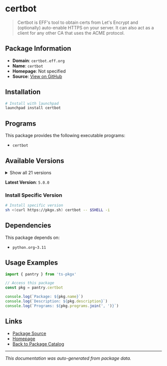 # certbot

> Certbot is EFF's tool to obtain certs from Let's Encrypt and (optionally) auto-enable HTTPS on your server. It can also act as a client for any other CA that uses the ACME protocol.

## Package Information

- **Domain**: `certbot.eff.org`
- **Name**: `certbot`
- **Homepage**: Not specified
- **Source**: [View on GitHub](https://github.com/pkgxdev/pantry/tree/main/projects/certbot.eff.org/package.yml)

## Installation

```bash
# Install with launchpad
launchpad install certbot
```

## Programs

This package provides the following executable programs:

- `certbot`

## Available Versions

<details>
<summary>Show all 21 versions</summary>

- `5.0.0`, `4.2.0`, `4.1.1`, `4.1.0`, `4.0.0`
- `3.3.0`, `3.2.0`, `3.1.0`, `3.0.1`, `3.0.0`
- `2.11.1`, `2.11.0`, `2.10.0`, `2.9.0`, `2.8.0`
- `2.7.4`, `2.7.3`, `2.7.2`, `2.7.1`, `2.7.0`
- `2.6.0`

</details>

**Latest Version**: `5.0.0`

### Install Specific Version

```bash
# Install specific version
sh <(curl https://pkgx.sh) certbot -- $SHELL -i
```

## Dependencies

This package depends on:

- `python.org~3.11`

## Usage Examples

```typescript
import { pantry } from 'ts-pkgx'

// Access this package
const pkg = pantry.certbot

console.log(`Package: ${pkg.name}`)
console.log(`Description: ${pkg.description}`)
console.log(`Programs: ${pkg.programs.join(', ')}`)
```

## Links

- [Package Source](https://github.com/pkgxdev/pantry/tree/main/projects/certbot.eff.org/package.yml)
- [Homepage](#)
- [Back to Package Catalog](../../package-catalog.md)

---

*This documentation was auto-generated from package data.*
